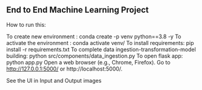 ## End to End Machine Learning Project

How to run this:

To create new environment : conda create -p venv python==3.8 -y
To activate the environment : conda activate venv/
To install requirements: pip install -r requirements.txt
To complete data ingestion-transformation-model building: python src/components/data_ingestion.py
To open flask app: python app.py
Open a web browser (e.g., Chrome, Firefox).
Go to http://127.0.0.1:5000/ or http://localhost:5000/.

See the UI in Input and Output images


